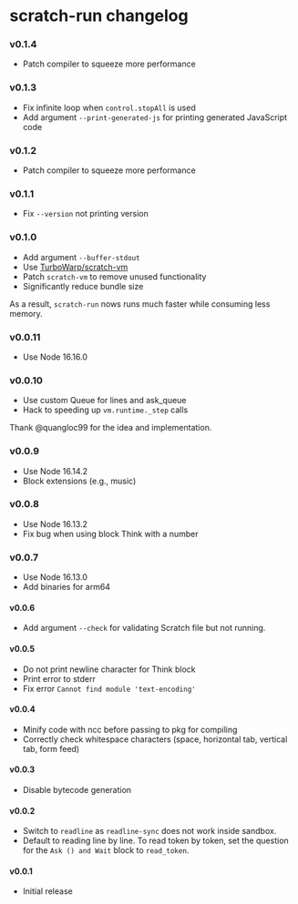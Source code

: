 # scratch-run changelog

### v0.1.4

- Patch compiler to squeeze more performance

### v0.1.3

- Fix infinite loop when `control.stopAll` is used
- Add argument `--print-generated-js` for printing generated JavaScript code

### v0.1.2

- Patch compiler to squeeze more performance

### v0.1.1

- Fix `--version` not printing version

### v0.1.0

- Add argument `--buffer-stdout`
- Use [TurboWarp/scratch-vm](https://github.com/TurboWarp/scratch-vm)
- Patch `scratch-vm` to remove unused functionality
- Significantly reduce bundle size

As a result, `scratch-run` nows runs much faster while consuming less memory.

### v0.0.11

- Use Node 16.16.0

### v0.0.10

- Use custom Queue for lines and ask_queue
- Hack to speeding up `vm.runtime._step` calls

Thank @quangloc99 for the idea and implementation.

### v0.0.9

- Use Node 16.14.2
- Block extensions (e.g., music)

### v0.0.8

- Use Node 16.13.2
- Fix bug when using block Think with a number

### v0.0.7

- Use Node 16.13.0
- Add binaries for arm64

#### v0.0.6

- Add argument `--check` for validating Scratch file but not running.

#### v0.0.5

- Do not print newline character for Think block
- Print error to stderr
- Fix error `Cannot find module 'text-encoding'`

#### v0.0.4

- Minify code with ncc before passing to pkg for compiling
- Correctly check whitespace characters (space, horizontal tab, vertical tab, form feed)

#### v0.0.3

- Disable bytecode generation

#### v0.0.2

- Switch to `readline` as `readline-sync` does not work inside sandbox.
- Default to reading line by line. To read token by token, set the question for the `Ask () and Wait` block to `read_token`.

#### v0.0.1

- Initial release
